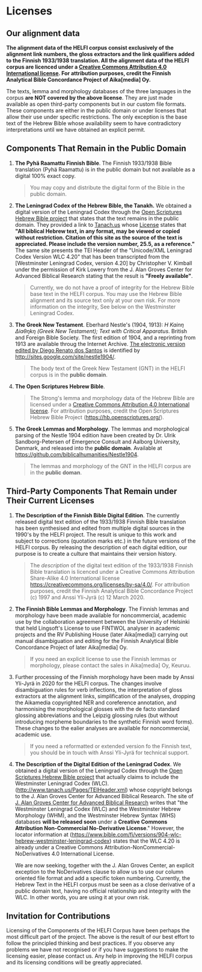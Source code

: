 # Licenses

## Our alignment data

**The alignment data of the HELFI corpus consist exclusively of the alignment link numbers, the gloss extractors and the link qualifiers added to the Finnish 1933/1938 translation.  All the alignment data of the HELFI corpus are licenced under a [Creative Commons Attribution 4.0 International license](https://creativecommons.org/licenses/by/4.0/). For attribution purposes, credit the Finnish Analytical Bible Concordance Project of Aika[media] Oy.**

The texts, lemma and morphology databases of the three languages in the corpus **are NOT covered by the above license**.  They are just made available as open third-party components but in our custom file formats.    These components are either in the public domain or under licenses that allow their use under specific restrictions.  The only exception is the base text of the Hebrew Bible whose availability seem to have contradictory interpretations until we have obtained an explicit permit. 

## Components That Remain in the Public Domain

1. **The Pyhä Raamattu Finnish Bible**.  The Finnish 1933/1938 Bible translation (Pyhä Raamattu) is in the public domain but not available as a digital 100% exact copy. 

   > You may copy and distribute the digital form of the Bible in the public domain. 

1. **The Leningrad Codex of the Hebrew Bible, the Tanakh.**  We obtained a digital version of the Leningrad Codex through the [Open Scriptures Hebrew Bible project](https://hb.openscriptures.org/) that states that the text remains in the public domain.  They provided a link to [Tanach.us](http://www.tanach.us/Tanach.xml) whose [License](https://tanach.us/License.html) states that **"All biblical Hebrew text, in any format, may be viewed or copied without restriction. Citation of this site as the source of the text is appreciated. Please include the version number, 25.5, as a reference."**  The same site presents the TEI Header of the "Unicode/XML Leningrad Codex Version WLC 4.20" that has been transcripted from the [Westminster Leningrad Codex, version 4.20] by Christopher V. Kimball under the permission of Kirk Lowery from the J. Alan Groves Center for Advanced Biblical Research stating that the result is **"Freely available"**.

   > Currently, we do not have a proof of integrity for the Hebrew Bible base text in the HELFI corpus.  You may use the Hebrew Bible alignment and its source text only at your own risk.  For more information on the integrity, See below on the Westminster Leningrad Codex.

1. **The Greek New Testament**.  Eberhard Nestle's (1904, 1913): _H Kainη ∆iaθηkη (Greek New Testament); Text with Critical Apparatus_. British and Foreign Bible Society.  The first edition of 1904, and a reprinting from 1913 are available throug the Internet Archive.  [The electronic version edited by Diego Renato dos Santos](https://sites.google.com/site/nestle1904/) is identified by http://sites.google.com/site/nestle1904/.

   > The body text of the Greek New Testament (GNT) in the HELFI corpus is in the **public domain**.

1. **The Open Scriptures Hebrew Bible**. 

   > The Strong's lemma and morphology data of the Hebrew Bible are licensed under a [Creative Commons Attribution 4.0 International license](https://creativecommons.org/licenses/by/4.0/). For attribution purposes, credit the Open Scriptures Hebrew Bible Project (https://hb.openscriptures.org/).

1. **The Greek Lemmas and Morphology**.  The lemmas and morphological parsing of the Nestle 1904 edition have been created by Dr. Ulrik Sandborg-Petersen of Emergence Consult and Aalborg University, Denmark, and released into the **public domain**. Available at https://github.com/biblicalhumanities/Nestle1904.

   > The lemmas and morphology of the GNT in the HELFI corpus are in the **public doman**.

## Third-Party Components That Remain under Their Current Licenses

1. **The Description of the Finnish Bible Digital Edition**.  The currently released digital text edition of the 1933/1938 Finnish Bible translation has been synthesised and edited from multiple digital sources in the 1990's by the HELFI project.  The result is unique to this work and subject to corrections (quotation marks etc.) in the future versions of the HELFI corpus.  By releasing the description of each digital edition, our purpose is to create a culture that maintains their version history.

   > The *description* of the digital text edition of the 1933/1938 Finnish Bible translation is licenced under a Creative Commons Attribution Share-Alike 4.0 International license https://creativecommons.org/licenses/by-sa/4.0/.  For attribution purposes, credit the Finnish Analytical Bible Concordance Project (c) 1997 and Anssi Yli-Jyrä (c) 12 March 2020.

1. **The Finnish Bible Lemmas and Morphology**.  The Finnish lemmas and morphology have been made available for noncommercial, academic use by the collaboration agreement between the University of Helsinki that held Lingsoft's License to use FINTWOL analyser in academic projects and the RV Publishing House (later Aika[media]) carrying out manual disambiguation and editing for the Finnish Analytical Bible Concordance Project of later Aika[media] Oy.  

   > If you need an explicit license to use the Finnish lemmas or morphology, please contact the sales in Aika[media] Oy, Keuruu. 

1. Further processing of the Finnish morphology have been made by Anssi Yli-Jyrä in 2020 for the HELFI corpus.  The changes involve disambiguation rules for verb inflections, the interpretation of gloss extractors at the alignment links, simplification of the analyses, dropping the Aikamedia copyrighted NER and coreference annotation, and harmonising the morphological glosses with the de facto standard glossing abbreviations and the Leipzig glossing rules (but without introducing morpheme boundaries to the synthetic Finnish word forms).  These changes to the ealier analyses are available for noncommercial, academic use.

   > If you need a reformatted or extended version fo the Finnish text, you should be in touch with Anssi Yli-Jyrä for technical support. 

1. **The Description of the Digital Edition of the Leningrad Codex**.  We obtained a digital version of the Leningrad Codex through the [Open Scriptures Hebrew Bible project](https://hb.openscriptures.org/) that actually claims to include the Westminster Leningrad Codex (WLC).(http://www.tanach.us/Pages/TEIHeader.xml) whose copyright belongs to the J. Alan Groves Center for Advanced Biblical Research.  The site of [J. Alan Groves Center for Advanced Biblical Research](https://www.grovescenter.org/) writes that "the Westminster Leningrad Codex (WLC) and the Westminster Hebrew Morphology (WHM), and the Westminster Hebrew Syntax (WHS) databases **will be released soon** under a **Creative Commons Attribution Non-Commercial No-Derivative License**."  However, the locator information at (https://www.bible.com/fi/versions/904-wlc-hebrew-westminster-leningrad-codex) states that the WLC 4.20 is already under a Creative Commons Attribution-NonCommercial-NoDerivatives 4.0 International License.  

   We are now seeking, together with the J. Alan Groves Center, an explicit exception to the NoDerivatives clause to allow us to use our column oriented file format and add a specific token numbering.  Currently, the Hebrew Text in the HELFI corpus must be seen as a close derivative of a public domain text, having no official relationship and integrity with the WLC.  In other words, you are using it at your own risk.

## Invitation for Contributions

Licensing of the Components of the HELFI Corpus have been perhaps the most difficult part of the project.  The above is the result of our best effort to follow the principled thinking and best practices.  If you observe any problems we have not recognised or if you have suggestions to make the licensing easier, please contact us.  Any help in improving the HELFI corpus and its licensing conditions will be greatly appreciated.
